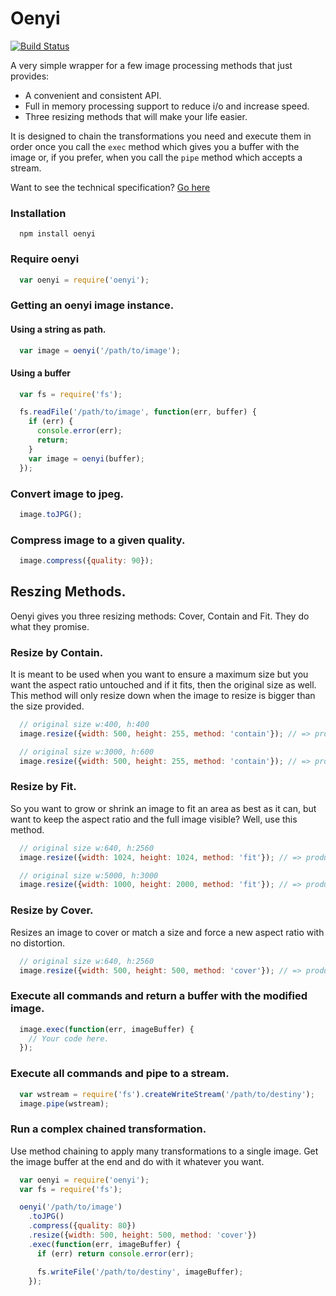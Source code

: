# Oenyi

[![Build Status](https://travis-ci.org/codingpains/oenyi.svg?branch=master)](https://travis-ci.org/codingpains/oenyi)

A very simple wrapper for a few image processing methods that just provides:
 * A convenient and consistent API.
 * Full in memory processing support to reduce i/o and increase speed.
 * Three resizing methods that will make your life easier.

It is designed to chain the transformations you need and execute them in order once you call the `exec` method which gives you a buffer with the image or, if you prefer, when you call the `pipe` method which accepts a stream.

Want to see the technical specification? [Go here](https://github.com/codingpains/oenyi/wiki/technical%20spec)

### Installation

```
  npm install oenyi
```
### Require oenyi

```js
  var oenyi = require('oenyi');
```
### Getting an oenyi image instance.

#### Using a string as path.
```js
  var image = oenyi('/path/to/image');
```

#### Using a buffer
```js
  var fs = require('fs');

  fs.readFile('/path/to/image', function(err, buffer) {
    if (err) {
      console.error(err);
      return;
    }
    var image = oenyi(buffer);
  });
```

### Convert image to jpeg.

```js
  image.toJPG();
```

### Compress image to a given quality.

```js
  image.compress({quality: 90});
```

## Reszing Methods.

Oenyi gives you three resizing methods: Cover, Contain and Fit. They do what they promise.

### Resize by Contain.

It is meant to be used when you want to ensure a maximum size but you want the aspect ratio untouched and if it fits, then the original size as well.
This method will only resize down when the image to resize is bigger than the size provided.

```js
  // original size w:400, h:400
  image.resize({width: 500, height: 255, method: 'contain'}); // => produces size w:255, h:225

  // original size w:3000, h:600
  image.resize({width: 500, height: 255, method: 'contain'}); // => produces size w:500, h:100
```

### Resize by Fit.

So you want to grow or shrink an image to fit an area as best as it can, but want to keep the aspect ratio and the full image visible? Well, use this method.

```js
  // original size w:640, h:2560
  image.resize({width: 1024, height: 1024, method: 'fit'}); // => produces size w:256, h:1024

  // original size w:5000, h:3000
  image.resize({width: 1000, height: 2000, method: 'fit'}); // => produces size w:1000, h:600
```

### Resize by Cover.

Resizes an image to cover or match a size and force a new aspect ratio with no distortion.

```js
  // original size w:640, h:2560
  image.resize({width: 500, height: 500, method: 'cover'}); // => produces size w:500, h:500
```

### Execute all commands and return a buffer with the modified image.

```js
  image.exec(function(err, imageBuffer) {
    // Your code here.
  });
```

### Execute all commands and pipe to a stream.

```js
  var wstream = require('fs').createWriteStream('/path/to/destiny');
  image.pipe(wstream);
```

### Run a complex chained transformation.

Use method chaining to apply many transformations to a single image. Get the image buffer at the end and do with it whatever you want.

```js
  var oenyi = require('oenyi');
  var fs = require('fs');

  oenyi('/path/to/image')
    .toJPG()
    .compress({quality: 80})
    .resize({width: 500, height: 500, method: 'cover'})
    .exec(function(err, imageBuffer) {
      if (err) return console.error(err);

      fs.writeFile('/path/to/destiny', imageBuffer);
    });
```
